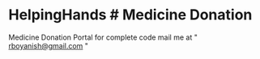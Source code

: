 # HelpingHands # Medicine Donation
 Medicine Donation Portal
for complete code mail me at " rboyanish@gmail.com  "
